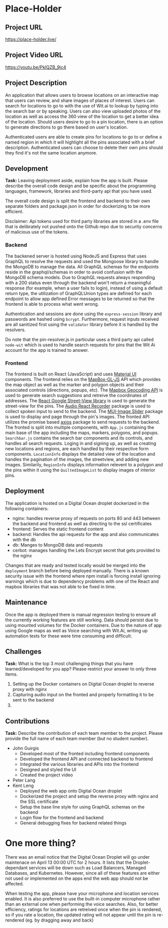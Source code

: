 # Place-Holder

## Project URL

https://place-holder.live/

## Project Video URL 

https://youtu.be/PklQZB_9jc4

## Project Description

An application that allows users to browse locations on an interactive map that users can review, and share images of places of interest. Users can search for locations to go to with the use of Wit.ai to lookup by typing into the search bar or by speaking. Users can also view uploaded photos of the location as well as access the 360 view of the location to get a better idea of the location. Should users desire to go to a pin location, there is an option to generate directions to go there based on user's location. 

Authenticated users are able to create pins for locations to go to or define a named region in which it will highlight all the pins associated with a brief description. Authenticated users can choose to delete their own pins should they find it's not the same location anymore.

## Development

**Task:** Leaving deployment aside, explain how the app is built. Please describe the overall code design and be specific about the programming languages, framework, libraries and third-party api that you have used. 

The overall code design is split the frontend and backend to their own separate folders and package.json in order for dockerizing to be more efficient.

Disclaimer: Api tokens used for third party libraries are stored in a .env file that is delibrately not pushed onto the Github repo due to security concerns of malicious use of the tokens.

### Backend
The backened server is hosted using NodeJS and Express that uses GraphQL to resolve the requests and used the Mongoose library to handle the MongoDB to manage the data. All GraphQL schemas for the endpoints reside in the graphql/schemas in order to avoid confusion with the MongoDB schema models. Due to GraphQL requests always responding with a 200 status even through the backend won't return a meaningful response (for example, when a user fails to login), instead of using a default return type, the utilization of GraphQLUnion types are defined for each endpoint to allow app defined Error messages to be returned so that the frontend is able to process what went wrong.

Authentication and sessions are done using the `express-session` library and passwords are hashed using `bcrypt`. Furthermore, request inputs received are all sanitized first using the `validator` library before it is handled by the resolvers.

Do note that the pin-resolver.js in particular uses a third party api called `node-wit` which is used to handle search requests for pins that the Wit Ai account for the app is trained to answer.

### Frontend
The frontend is built on React (JavaScript) and uses [Material UI]([https://mui.com) components. The frontend relies on the [MapBox-GL-JS](https://docs.mapbox.com/mapbox-gl-js/guides/) API which provides the map object as well as the marker and polygon objects and their associated controls (directions, popups, etc).
The [Mapbox Geocoding API](https://docs.mapbox.com/api/search/geocoding/) is used to generate search suggestions and retreive the coordinates of addresses.
The [React Google Street-View library](https://www.npmjs.com/package/react-google-streetview) is used to generate the street-view for the pins.
The [Audio React Recorder](https://www.npmjs.com/package/audio-react-recorder) package is used to collect spoken input to send to the backend.
The [MUI-Image Slider](https://www.npmjs.com/package/mui-image-slider) package is used to display and page through the pin's images.
The fronted API utilizes the promise based [axios](https://www.npmjs.com/package/axios) package to send requests to the backend.
The fronted is split into multiple components, with `App.js` containing the main base of the app including the maps, markers, polygons, and popups.
`Searchbar.js` contains the search bar components and its controls, and handles all search requests. Loging in and signing up, as well as creating new locations and regions, are each handled by their respective form components. `LocationInfo` displays the detailed view of the location and handles the pagination of the images, the streetview, and adding new images. Similarily, `RegionInfo` displays information relevent to a polygon and the pins within it using the `QuiltedImageList` to display images of interior pins.





## Deployment

The application is hosted on a Digital Ocean droplet dockerized in the following containers:
  - nginx: handles reverse proxy of requests on ports 80 and 443 between the backend and frontend as well as directing to the ssl certificates
  - frontend: Serves the static frontend content
  - backend: Handles the api requests for the app and also communicates with the db
  - db: Manges to MongoDB data and requests
  - cerbot: manages handling the Lets Encrypt secret that gets provided to the nginx

Changes that are ready and tested locally would be merged into the `deployment` branch before being deployed manually. There is a known security issue with the frontend where npm install is forcing install ignoring warnings which is due to dependency problems with one of the React and mapbox libraries that was not able to be fixed in time.


## Maintenance

Once the app is deployed there is manual regression testing to ensure all the currently working features are still working. Data should persist due to using mounted volumes for the Docker containers. Due to the nature of app using Google maps as well as Voice searching with Wit.Ai, writing up automation tests for these were time consuming and difficult. 

## Challenges

**Task:** What is the top 3 most challenging things that you have learned/developed for you app? Please restrict your answer to only three items. 

1. Setting up the Docker containers on Digital Ocean droplet to reverse proxy with nginx
2. Capturing audio input on the fronted and properly formatting it to be sent to the backend
3. 

## Contributions

**Task:** Describe the contribution of each team member to the project. Please provide the full name of each team member (but no student number). 

- John Guirgis 
  - Developed most of the fronted including frontend components
  - Developed the frontend API and connected backend to frontend
  - Integrated the various libraries and APIs into the frontend
  - Designed and styled the UI
  - Created the project video
- Peter Lang 
- Kent Leng
    - Deployed the web app onto Digital Ocean droplet
    - Dockerized the project and setup the reverse proxy with nginx and the SSL certificate
    - Setup the base line style for using GraphQL schemas on the backend
    - Login flow for the frontend and backend
    - General debugging fixes for backend related things

# One more thing? 

There was an email notice that the Digital Ocean Droplet will go under maintenace on April 13 00:00 UTC for 2 hours. It lists that the Droplet-dependant services will be down such as Load Balancers, Managed Databases, and Kubernetes. However, since all of these features are either not used or implemented on the apps end the web app should not be affected. 

When testing the app, please have your microphone and location services enabled. It is also preferred to use the built-in computer microphone rather than an external one when performing the voice searches. Also, for better efficiency, ratings for locations are retreived once when the pin is rendered, so if you rate a location, the updated rating will not appear until the pin is re-rendered (eg. by dragging away and back)
